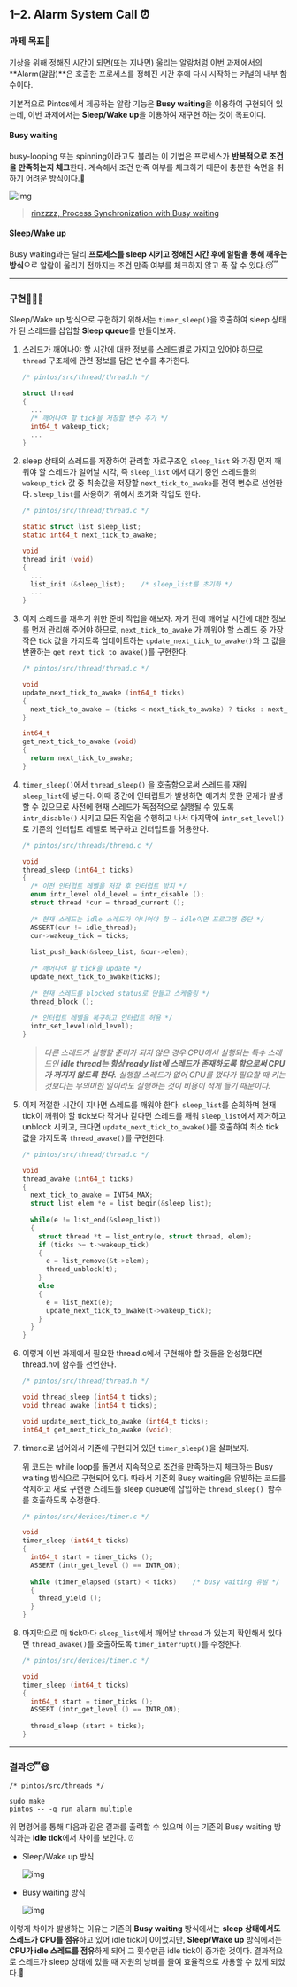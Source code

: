 ## 1–2. Alarm System Call ⏰

### 과제 목표🎯

기상을 위해 정해진 시간이 되면(또는 지나면) 울리는 알람처럼 이번 과제에서의 **Alarm(알람)**은 호출한 프로세스를 정해진 시간 후에 다시 시작하는 커널의 내부 함수이다.

기본적으로 Pintos에서 제공하는 알람 기능은 **Busy waiting**을 이용하여 구현되어 있는데, 이번 과제에서는 **Sleep/Wake up**을 이용하여 재구현 하는 것이 목표이다.

#### Busy waiting

busy-looping 또는 spinning이라고도 불리는 이 기법은 프로세스가 **반복적으로 조건을 만족하는지 체크**한다. 계속해서 조건 만족 여부를 체크하기 때문에 충분한 숙면을 취하기 어려운 방식이다.🥱

![img](https://cdn-images-1.medium.com/max/1000/0*8IYftOBz7HbP9MFo.jpg)

> [rinzzzz, Process Synchronization with Busy waiting](https://dev.to/rinsama77/process-synchronization-with-busy-waiting-4gho)

#### Sleep/Wake up

Busy waiting과는 달리 **프로세스를 sleep 시키고 정해진 시간 후에 알람을 통해 깨우는 방식**으로 알람이 울리기 전까지는 조건 만족 여부를 체크하지 않고 푹 잘 수 있다.😴

<hr/>

### 구현👩🏻‍💻

Sleep/Wake up 방식으로 구현하기 위해서는 `timer_sleep()`을 호출하여 sleep 상태가 된 스레드를 삽입할 **Sleep queue**를 만들어보자.

1. 스레드가 깨어나야 할 시간에 대한 정보를 스레드별로 가지고 있어야 하므로 `thread` 구조체에 관련 정보를 담은 변수를 추가한다.

   ````c
   /* pintos/src/thread/thread.h */
   
   struct thread
   {
     ...
     /* 깨어나야 할 tick을 저장할 변수 추가 */
     int64_t wakeup_tick;
     ...
   }
   ````

   

2. sleep 상태의 스레드를 저장하여 관리할 자료구조인 `sleep_list` 와 가장 먼저 깨워야 할 스레드가 일어날 시각, 즉 `sleep_list` 에서 대기 중인 스레드들의 `wakeup_tick` 값 중 최솟값을 저장할 `next_tick_to_awake`를 전역 변수로 선언한다. `sleep_list`를 사용하기 위해서 초기화 작업도 한다.

   ```c
   /* pintos/src/thread/thread.c */
   
   static struct list sleep_list;
   static int64_t next_tick_to_awake;
   
   void
   thread_init (void)
   {
     ...
     list_init (&sleep_list);    /* sleep_list를 초기화 */
     ...
   }
   ```

   

3. 이제 스레드를 재우기 위한 준비 작업을 해보자. 자기 전에 깨어날 시간에 대한 정보를 먼저 관리해 주어야 하므로, `next_tick_to_awake` 가 깨워야 할 스레드 중 가장 작은 tick 값을 가지도록 업데이트하는 `update_next_tick_to_awake()`와 그 값을 반환하는 `get_next_tick_to_awake()`를 구현한다.

   ```c
   /* pintos/src/thread/thread.c */
   
   void
   update_next_tick_to_awake (int64_t ticks)
   {
     next_tick_to_awake = (ticks < next_tick_to_awake) ? ticks : next_tick_to_awake;
   }
   
   int64_t
   get_next_tick_to_awake (void)
   {
     return next_tick_to_awake;
   }
   ```



4. `timer_sleep()`에서 `thread_sleep()` 을 호출함으로써 스레드를 재워 `sleep_list`에 넣는다. 이때 중간에 인터럽트가 발생하면 예기치 못한 문제가 발생할 수 있으므로 사전에 현재 스레드가 독점적으로 실행될 수 있도록 `intr_disable()` 시키고 모든 작업을 수행하고 나서 마지막에 `intr_set_level()`로 기존의 인터럽트 레벨로 복구하고 인터럽트를 허용한다.

   ```c
   /* pintos/src/threads/thread.c */
   
   void
   thread_sleep (int64_t ticks)
   {
     /* 이전 인터럽트 레벨을 저장 후 인터럽트 방지 */
     enum intr_level old_level = intr_disable ();  
     struct thread *cur = thread_current ();
     
     /* 현재 스레드는 idle 스레드가 아니어야 함 → idle이면 프로그램 중단 */
     ASSERT(cur != idle_thread);                   
     cur->wakeup_tick = ticks;
     
     list_push_back(&sleep_list, &cur->elem);
       
     /* 깨어나야 할 tick을 update */
     update_next_tick_to_awake(ticks);
       
     /* 현재 스레드를 blocked status로 만들고 스케줄링 */
     thread_block ();
       
     /* 인터럽트 레벨을 복구하고 인터럽트 허용 */
     intr_set_level(old_level);                    
   }
   ```

   > *다른 스레드가 실행할 준비가 되지 않은 경우 CPU에서 실행되는 특수 스레드인 **idle thread는 항상 ready list에 스레드가 존재하도록 함으로써 CPU가 꺼지지 않도록 한다.** 실행할 스레드가 없어 CPU를 껐다가 필요할 때 키는 것보다는 무의미한 일이라도 실행하는 것이 비용이 적게 들기 때문이다.*

   

5. 이제 적절한 시간이 지나면 스레드를 깨워야 한다. `sleep_list`를 순회하며 현재 tick이 깨워야 할 tick보다 작거나 같다면 스레드를 깨워 `sleep_list`에서 제거하고 unblock 시키고, 크다면 `update_next_tick_to_awake()`를 호출하여 최소 tick 값을 가지도록 `thread_awake()`를 구현한다.

   ```c
   /* pintos/src/thread/thread.c */
   
   void
   thread_awake (int64_t ticks)
   {
     next_tick_to_awake = INT64_MAX;
     struct list_elem *e = list_begin(&sleep_list);
     
     while(e != list_end(&sleep_list))
     {
       struct thread *t = list_entry(e, struct thread, elem);
       if (ticks >= t->wakeup_tick)
       {
         e = list_remove(&t->elem);
         thread_unblock(t);
       }
       else
       {
         e = list_next(e);
         update_next_tick_to_awake(t->wakeup_tick);
       }
     }
   }
   ```

   

6. 이렇게 이번 과제에서 필요한 thread.c에서 구현해야 할 것들을 완성했다면 thread.h에 함수를 선언한다.

   ```c
   /* pintos/src/thread/thread.h */
   
   void thread_sleep (int64_t ticks);
   void thread_awake (int64_t ticks);
   
   void update_next_tick_to_awake (int64_t ticks);
   int64_t get_next_tick_to_awake (void);
   ```

   

7. timer.c로 넘어와서 기존에 구현되어 있던 `timer_sleep()`을 살펴보자.

   위 코드는 while loop를 돌면서 지속적으로 조건을 만족하는지 체크하는 Busy waiting 방식으로 구현되어 있다. 따라서 기존의 Busy waiting을 유발하는 코드를 삭제하고 새로 구현한 스레드를 sleep queue에 삽입하는 `thread_sleep() `함수를 호출하도록 수정한다.

   ```c
   /* pintos/src/devices/timer.c */
   
   void
   timer_sleep (int64_t ticks)
   {
     int64_t start = timer_ticks ();
     ASSERT (intr_get_level () == INTR_ON);
     
     while (timer_elapsed (start) < ticks)    /* busy waiting 유발 */
     {
       thread_yield ();
     }
   }
   ```

   

8. 마지막으로 매 tick마다 `sleep_list`에서 깨어날 `thread` 가 있는지 확인해서 있다면 `thread_awake()`를 호출하도록 `timer_interrupt()`를 수정한다.

   ```c
   /* pintos/src/devices/timer.c */
   
   void
   timer_sleep (int64_t ticks)
   {
     int64_t start = timer_ticks ();
     ASSERT (intr_get_level () == INTR_ON);
         
     thread_sleep (start + ticks);
   }
   ```



<hr/>

### 결과😴😄

```shell
/* pintos/src/threads */

sudo make
pintos -- -q run alarm multiple
```

위 명령어를 통해 다음과 같은 결과를 출력할 수 있으며 이는 기존의 Busy waiting 방식과는 **idle tick**에서 차이를 보인다. ⏰

- Sleep/Wake up 방식

  ![img](https://cdn-images-1.medium.com/max/1000/1*-PLKSJQQ_JYCEI11w70pJQ.png)

- Busy waiting 방식

  ![img](https://cdn-images-1.medium.com/max/1000/1*awR0gycLkWGMGhsd4i3ARg.png)

이렇게 차이가 발생하는 이유는 기존의 **Busy waiting** 방식에서는 **sleep 상태에서도 스레드가 CPU를 점유**하고 있어 idle tick이 0이었지만, **Sleep/Wake up** 방식에서는 **CPU가 idle 스레드를 점유**하게 되어 그 횟수만큼 idle tick이 증가한 것이다. 결과적으로 스레드가 sleep 상태에 있을 때 자원의 낭비를 줄여 효율적으로 사용할 수 있게 되었다.👏
